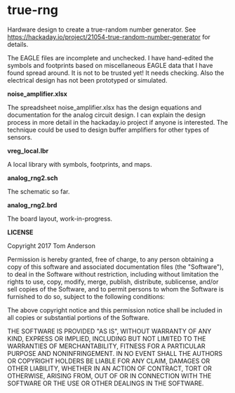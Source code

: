 # true-rng

Hardware design to create a true-random number generator.
See https://hackaday.io/project/21054-true-random-number-generator for details.

The EAGLE files are incomplete and unchecked. I have hand-edited the symbols
and footprints based on miscellaneous EAGLE data that I have found spread around. It is not to be trusted yet! It needs checking. Also the electrical design has not been prototyped or simulated.

__noise_amplifier.xlsx__

The spreadsheet noise_amplifier.xlsx has the design equations and
documentation for the analog circuit design. I can explain the design process
in more detail in the hackaday.io project if anyone is interested.
The technique could be used to design buffer amplifiers for other types of sensors.

__vreg_local.lbr__

A local library with symbols, footprints, and maps.

__analog_rng2.sch__

The schematic so far.

__analog_rng2.brd__

The board layout, work-in-progress.

__LICENSE__

Copyright 2017 Tom Anderson

Permission is hereby granted, free of charge, to any person obtaining a copy of this software and associated documentation files (the "Software"), to deal in the Software without restriction, including without limitation the rights to use, copy, modify, merge, publish, distribute, sublicense, and/or sell copies of the Software, and to permit persons to whom the Software is furnished to do so, subject to the following conditions:

The above copyright notice and this permission notice shall be included in all copies or substantial portions of the Software.

THE SOFTWARE IS PROVIDED "AS IS", WITHOUT WARRANTY OF ANY KIND, EXPRESS OR IMPLIED, INCLUDING BUT NOT LIMITED TO THE WARRANTIES OF MERCHANTABILITY, FITNESS FOR A PARTICULAR PURPOSE AND NONINFRINGEMENT. IN NO EVENT SHALL THE AUTHORS OR COPYRIGHT HOLDERS BE LIABLE FOR ANY CLAIM, DAMAGES OR OTHER LIABILITY, WHETHER IN AN ACTION OF CONTRACT, TORT OR OTHERWISE, ARISING FROM, OUT OF OR IN CONNECTION WITH THE SOFTWARE OR THE USE OR OTHER DEALINGS IN THE SOFTWARE.

